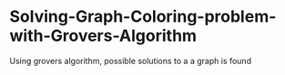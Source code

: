 # Solving-Graph-Coloring-problem-with-Grovers-Algorithm
Using grovers algorithm, possible solutions to a a graph is found
